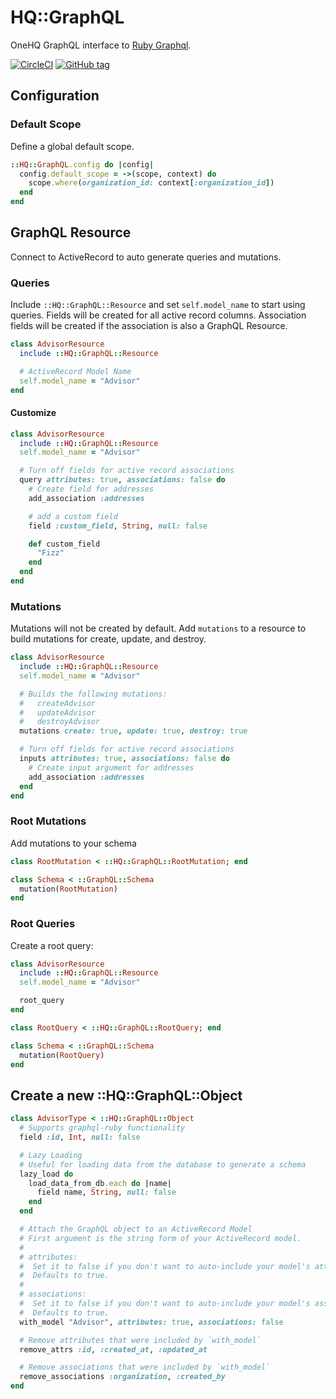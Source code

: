 # HQ::GraphQL

OneHQ GraphQL interface to [Ruby Graphql](https://github.com/rmosolgo/graphql-ruby).

[![CircleCI](https://img.shields.io/circleci/project/github/OneHQ/hq-graphql.svg)](https://circleci.com/gh/OneHQ/hq-graphql/tree/master)
[![GitHub tag](https://img.shields.io/github/tag/OneHQ/hq-graphql.svg)](https://github.com/OneHQ/hq-graphql)

## Configuration

### Default Scope
Define a global default scope.

```ruby
::HQ::GraphQL.config do |config|
  config.default_scope = ->(scope, context) do
    scope.where(organization_id: context[:organization_id])
  end
end
```

## GraphQL Resource
Connect to ActiveRecord to auto generate queries and mutations.

### Queries
Include `::HQ::GraphQL::Resource` and set `self.model_name` to start using queries.
Fields will be created for all active record columns. Association fields will be created if the association
is also a GraphQL Resource.

```ruby
class AdvisorResource
  include ::HQ::GraphQL::Resource

  # ActiveRecord Model Name
  self.model_name = "Advisor"
end
```

#### Customize
```ruby
class AdvisorResource
  include ::HQ::GraphQL::Resource
  self.model_name = "Advisor"

  # Turn off fields for active record associations
  query attributes: true, associations: false do
    # Create field for addresses
    add_association :addresses

    # add a custom field
    field :custom_field, String, null: false

    def custom_field
      "Fizz"
    end
  end
end
```

### Mutations
Mutations will not be created by default. Add `mutations` to a resource to build mutations for create, update, and destroy.

```ruby
class AdvisorResource
  include ::HQ::GraphQL::Resource
  self.model_name = "Advisor"

  # Builds the following mutations:
  #   createAdvisor
  #   updateAdvisor
  #   destroyAdvisor
  mutations create: true, update: true, destroy: true

  # Turn off fields for active record associations
  inputs attributes: true, associations: false do
    # Create input argument for addresses
    add_association :addresses
  end
end
```

### Root Mutations
Add mutations to your schema

```ruby
class RootMutation < ::HQ::GraphQL::RootMutation; end

class Schema < ::GraphQL::Schema
  mutation(RootMutation)
end
```

### Root Queries
Create a root query:
```ruby
class AdvisorResource
  include ::HQ::GraphQL::Resource
  self.model_name = "Advisor"

  root_query
end

class RootQuery < ::HQ::GraphQL::RootQuery; end

class Schema < ::GraphQL::Schema
  mutation(RootQuery)
end
```

## Create a new ::HQ::GraphQL::Object
```ruby
class AdvisorType < ::HQ::GraphQL::Object
  # Supports graphql-ruby functionality
  field :id, Int, null: false

  # Lazy Loading
  # Useful for loading data from the database to generate a schema
  lazy_load do
    load_data_from_db.each do |name|
      field name, String, null: false
    end
  end

  # Attach the GraphQL object to an ActiveRecord Model
  # First argument is the string form of your ActiveRecord model.
  #
  # attributes:
  #  Set it to false if you don't want to auto-include your model's attributes.
  #  Defaults to true.
  #
  # associations:
  #  Set it to false if you don't want to auto-include your model's associations.
  #  Defaults to true.
  with_model "Advisor", attributes: true, associations: false

  # Remove attributes that were included by `with_model`
  remove_attrs :id, :created_at, :updated_at

  # Remove associations that were included by `with_model`
  remove_associations :organization, :created_by
end
```
